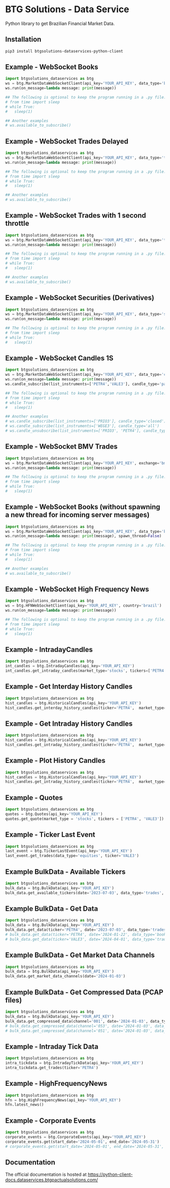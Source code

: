 # BTG Solutions - Data Service

Python library to get Brazilian Financial Market Data.

## Installation

```bash
pip3 install btgsolutions-dataservices-python-client
```

## Example - WebSocket Books

```python
import btgsolutions_dataservices as btg
ws = btg.MarketDataWebSocketClient(api_key='YOUR_API_KEY', data_type='books', instruments=['PETR4', 'VALE3'])
ws.run(on_message=lambda message: print(message))

## The following is optional to keep the program running in a .py file:
# from time import sleep
# while True:
#   sleep(1)

## Another examples
# ws.available_to_subscribe()
```

## Example - WebSocket Trades Delayed

```python
import btgsolutions_dataservices as btg
ws = btg.MarketDataWebSocketClient(api_key='YOUR_API_KEY', data_type='trades', stream_type='delayed', instruments=['PETR4', 'VALE3'])
ws.run(on_message=lambda message: print(message))

## The following is optional to keep the program running in a .py file:
# from time import sleep
# while True:
#   sleep(1)

## Another examples
# ws.available_to_subscribe()
```

## Example - WebSocket Trades with 1 second throttle

```python
import btgsolutions_dataservices as btg
ws = btg.MarketDataWebSocketClient(api_key='YOUR_API_KEY', data_type='trades', stream_type='throttle', instruments=['PETR4', 'VALE3'])
ws.run(on_message=lambda message: print(message))

## The following is optional to keep the program running in a .py file:
# from time import sleep
# while True:
#   sleep(1)

## Another examples
# ws.available_to_subscribe()
```

## Example - WebSocket Securities (Derivatives)

```python
import btgsolutions_dataservices as btg
ws = btg.MarketDataWebSocketClient(api_key='YOUR_API_KEY', data_type='securities', data_subtype='derivatives')
ws.run(on_message=lambda message: print(message))

## The following is optional to keep the program running in a .py file:
# from time import sleep
# while True:
#   sleep(1)
```

## Example - WebSocket Candles 1S

```python
import btgsolutions_dataservices as btg
ws = btg.MarketDataWebSocketClient(api_key='YOUR_API_KEY', data_type='candles-1S', stream_type='realtime')
ws.run(on_message=lambda message: print(message))
ws.candle_subscribe(list_instruments=['PETR4','VALE3'], candle_type='partial')

## The following is optional to keep the program running in a .py file:
# from time import sleep
# while True:
#   sleep(1)

## Another examples
# ws.candle_subscribe(list_instruments=['PRIO3'], candle_type='closed')
# ws.candle_subscribe(list_instruments=['WEGE3'], candle_type='all')
# ws.candle_unsubscribe(list_instruments=['PRIO3', 'PETR4'], candle_type='all')
```

## Example - WebSocket BMV Trades

```python
import btgsolutions_dataservices as btg
ws = btg.MarketDataWebSocketClient(api_key='YOUR_API_KEY', exchange='bmv', data_type='trades')
ws.run(on_message=lambda message: print(message))

## The following is optional to keep the program running in a .py file:
# from time import sleep
# while True:
#   sleep(1)
```

## Example - WebSocket Books (without spawning a new thread for incoming server messages)

```python
import btgsolutions_dataservices as btg
ws = btg.MarketDataWebSocketClient(api_key='YOUR_API_KEY', data_type='books', instruments=['PETR4', 'VALE3'])
ws.run(on_message=lambda message: print(message), spawn_thread=False)

## The following is optional to keep the program running in a .py file:
# from time import sleep
# while True:
#   sleep(1)

## Another examples
# ws.available_to_subscribe()
```

## Example - WebSocket High Frequency News

```python
import btgsolutions_dataservices as btg
ws = btg.HFNWebSocketClient(api_key='YOUR_API_KEY', country='brazil')
ws.run(on_message=lambda message: print(message))

## The following is optional to keep the program running in a .py file:
# from time import sleep
# while True:
#   sleep(1)
```

## Example - IntradayCandles

```python
import btgsolutions_dataservices as btg
int_candles = btg.IntradayCandles(api_key='YOUR_API_KEY')
int_candles.get_intraday_candles(market_type='stocks', tickers=['PETR4', 'VALE3'], candle_period='1m', mode='relative', raw_data=True)
```

## Example - Get Interday History Candles

```python
import btgsolutions_dataservices as btg
hist_candles = btg.HistoricalCandles(api_key='YOUR_API_KEY')
hist_candles.get_interday_history_candles(ticker='PETR4',  market_type='stocks', corporate_events_adj=True, start_date='2023-10-01', end_date='2023-10-13', rmv_after_market=True, timezone='UTC', raw_data=False)
```

## Example - Get Intraday History Candles

```python
import btgsolutions_dataservices as btg
hist_candles = btg.HistoricalCandles(api_key='YOUR_API_KEY')
hist_candles.get_intraday_history_candles(ticker='PETR4',  market_type='stocks', corporate_events_adj=True, date='2023-10-06', candle='1m', rmv_after_market=True, timezone='UTC', raw_data=False)
```

## Example - Plot History Candles

```python
import btgsolutions_dataservices as btg
hist_candles = btg.HistoricalCandles(api_key='YOUR_API_KEY')
hist_candles.get_intraday_history_candles(ticker='PETR4',  market_type='stocks', corporate_events_adj=True, date='2023-10-06', candle='1m', rmv_after_market=True, timezone='UTC', raw_data=False).plot(x='candle_time', y='close_price', kind='scatter')
```

## Example - Quotes

```python
import btgsolutions_dataservices as btg
quotes = btg.Quotes(api_key='YOUR_API_KEY')
quotes.get_quote(market_type = 'stocks', tickers = ['PETR4', 'VALE3'])
```

## Example - Ticker Last Event

```python
import btgsolutions_dataservices as btg
last_event = btg.TickerLastEvent(api_key='YOUR_API_KEY')
last_event.get_trades(data_type='equities', ticker='VALE3')
```

## Example BulkData - Available Tickers

```python
import btgsolutions_dataservices as btg
bulk_data = btg.BulkData(api_key='YOUR_API_KEY')
bulk_data.get_available_tickers(date='2023-07-03', data_type='trades', prefix='PETR')
```

## Example BulkData - Get Data

```python
import btgsolutions_dataservices as btg
bulk_data = btg.BulkData(api_key='YOUR_API_KEY')
bulk_data.get_data(ticker='PETR4', date='2023-07-03', data_type='trades')
# bulk_data.get_data(ticker='PETR4', date='2024-01-22', data_type='book-events')
# bulk_data.get_data(ticker='VALE3', date='2024-04-01', data_type='trades-and-book-events')
```

## Example BulkData - Get Market Data Channels

```python
import btgsolutions_dataservices as btg
bulk_data = btg.BulkData(api_key='YOUR_API_KEY')
bulk_data.get_market_data_channels(date='2024-01-03')
```

## Example BulkData - Get Compressed Data (PCAP files)

```python
import btgsolutions_dataservices as btg
bulk_data = btg.BulkData(api_key='YOUR_API_KEY')
bulk_data.get_compressed_data(channel='001', date='2024-01-03', data_type='instruments')
# bulk_data.get_compressed_data(channel='053', date='2024-01-03', data_type='incremental')
# bulk_data.get_compressed_data(channel='051', date='2024-01-03', data_type='snapshot')
```

## Example - Intraday Tick Data

```python
import btgsolutions_dataservices as btg
intra_tickdata = btg.IntradayTickData(api_key='YOUR_API_KEY')
intra_tickdata.get_trades(ticker='PETR4')
```

## Example - HighFrequencyNews

```python
import btgsolutions_dataservices as btg
hfn = btg.HighFrequencyNews(api_key='YOUR_API_KEY')
hfn.latest_news()
```

## Example - Corporate Events

```python
import btgsolutions_dataservices as btg
corporate_events = btg.CorporateEvents(api_key='YOUR_API_KEY')
corporate_events.get(start_date='2024-05-01', end_date='2024-05-31')
# corporate_events.get(start_date='2024-05-01', end_date='2024-05-31', tickers=['VALE3'])
```

## Documentation

The official documentation is hosted at https://python-client-docs.dataservices.btgpactualsolutions.com/
